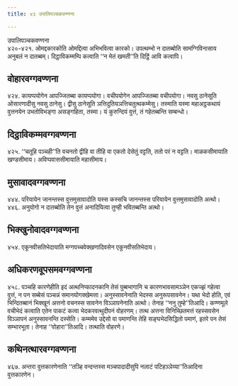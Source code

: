 ```yaml
---
title: ४३ उपालिपञ्चकवण्णना

---
```

उपालिपञ्चकवण्णना  
४२०-४२१. ओमद्दकारकोति ओमद्दित्वा अभिभवित्वा कारको। उपत्थम्भो न दातब्बोति सामग्गिविनासाय अनुबलं न दातब्बम्। दिट्ठाविकम्मम्पि कत्वाति ‘‘न मेतं खमती’’ति दिट्ठिं आवि कत्वापि।  


## वोहारवग्गवण्णना

४२४. कायप्पयोगेन आपज्जितब्बा कायप्पयोगा। वचीपयोगेन आपज्जितब्बा वचीपयोगा। नवसु ठानेसूति ओसारणादीसु नवसु ठानेसु। द्वीसु ठानेसूति ञत्तिदुतियञत्तिचतुत्थकम्मेसु। तस्माति यस्मा महाअट्ठकथायं वुत्तनयेन उभतोविभङ्गा असङ्गहिता, तस्मा। यं कुरुन्दियं वुत्तं, तं गहेतब्बन्ति सम्बन्धो।  


## दिट्ठाविकम्मवग्गवण्णना

४२५. ‘‘चतूहि पञ्चही’’ति वचनतो द्वीहि वा तीहि वा एकतो देसेतुं वट्टति, ततो परं न वट्टति। माळकसीमायाति खण्डसीमाय। अविप्पवाससीमायाति महासीमाय।  


## मुसावादवग्गवण्णना

४४४. परियायेन जानन्तस्स वुत्तमुसावादोति यस्स कस्सचि जानन्तस्स परियायेन वुत्तमुसावादोति अत्थो।  
४४६. अनुयोगो न दातब्बोति तेन वुत्तं अनादियित्वा तुण्ही भवितब्बन्ति अत्थो।  


## भिक्खुनोवादवग्गवण्णना

४५४. एकूनवीसतिभेदायाति मग्गपच्चवेक्खणादिवसेन एकूनवीसतिभेदाय।  


## अधिकरणवूपसमवग्गवण्णना

४५८. पञ्चहि कारणेहीति इदं अत्थनिप्फादनकानि तेसं पुब्बभागानि च कारणभावसामञ्ञेन एकज्झं गहेत्वा वुत्तं, न पन सब्बेसं पञ्चन्नं समानयोगक्खेमत्ता। अनुस्सावनेनाति भेदस्स अनुरूपसावनेन। यथा भेदो होति, एवं भिन्दितब्बानं भिक्खूनं अत्तनो वचनस्स सावनेन विञ्ञापनेनाति अत्थो। तेनाह ‘‘ननु तुम्हे’’तिआदि। कण्णमूले वचीभेदं कत्वाति एतेन पाकटं कत्वा भेदकरवत्थुदीपनं वोहरणम्। तत्थ अत्तना विनिच्छितमत्तं रहस्सवसेन विञ्ञापनं अनुस्सावनन्ति दस्सेति। कम्ममेव उद्देसो वा पमाणन्ति तेहि सङ्घभेदसिद्धितो पमाणं, इतरे पन तेसं सम्भारभूता। तेनाह ‘‘वोहारा’’तिआदि। तत्थाति वोहरणे।  


## कथिनत्थारवग्गवण्णना

४६७. अन्तरा वुत्तकारणेनाति ‘‘तञ्हि वन्दन्तस्स मञ्चपादादीसुपि नलाटं पटिहञ्ञेय्या’’तिआदिना वुत्तकारणेन।  